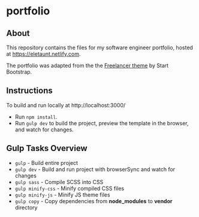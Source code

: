 # portfolio

## About

This repository contains the files for my software engineer portfolio, hosted at https://eletaunt.netlify.com.

The portfolio was adapted from the the [Freelancer theme](https://startbootstrap.com/template-overviews/freelancer/) by Start Bootstrap.

## Instructions

To build and run locally at http://localhost:3000/

* Run `npm install`.
* Run `gulp dev` to build the project, preview the template in the browser, and watch for changes.

## Gulp Tasks Overview

* `gulp` - Build entire project
* `gulp dev` - Build and run project with browserSync and watch for changes
* `gulp sass` - Compile SCSS into CSS
* `gulp minify-css` - Minify compiled CSS files
* `gulp minify-js` - Minify JS theme files
* `gulp copy` - Copy dependencies from **node_modules** to **vendor** directory